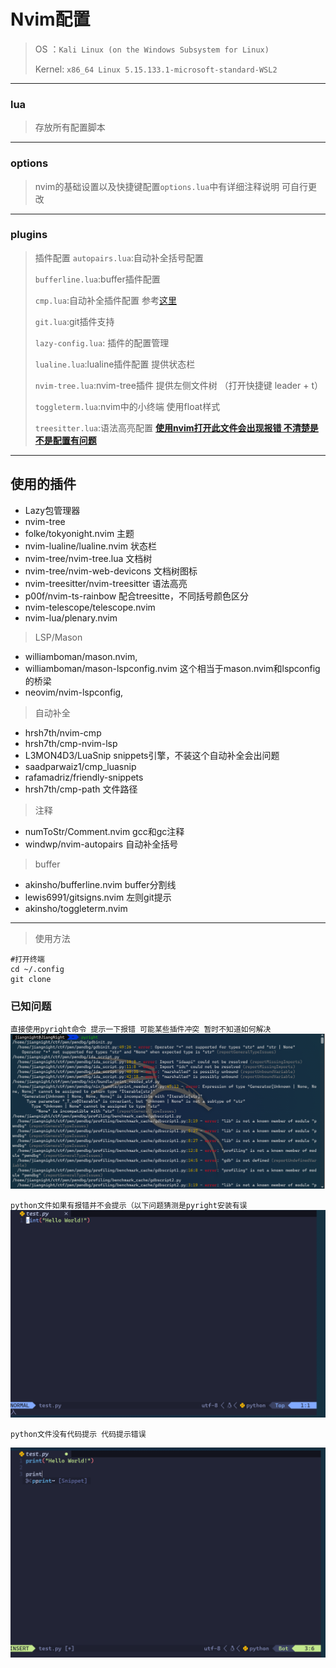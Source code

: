 # Nvim配置
> OS ：`Kali Linux (on the Windows Subsystem for Linux)`
> 
> Kernel: `x86_64 Linux 5.15.133.1-microsoft-standard-WSL2`
---

### lua
>存放所有配置脚本
---

### options
>nvim的基础设置以及快捷键配置`options.lua`中有详细注释说明 可自行更改
---

### plugins
> 插件配置
> `autopairs.lua`:自动补全括号配置
> 
> `bufferline.lua`:buffer插件配置
> 
> `cmp.lua`:自动补全插件配置 参考[这里](https://github.com/LunarVim/Neovim-from-scratch/blob/master/lua/user/cmp.lua)
>
> `git.lua`:git插件支持
>
> `lazy-config.lua`: 插件的配置管理
>
> `lualine.lua`:lualine插件配置 提供状态栏
>
> `nvim-tree.lua`:nvim-tree插件 提供左侧文件树 （打开快捷键 leader + t）
>
>`toggleterm.lua`:nvim中的小终端 使用float样式
>
> `treesitter.lua`:语法高亮配置 **[使用nvim打开此文件会出现报错 不清楚是不是配置有问题](https://github.com/Jiang-Night/Nvim-config/blob/main/res/treesitter.png)**
---

## 使用的插件
  - Lazy包管理器
  - nvim-tree
  - folke/tokyonight.nvim 主题
  - nvim-lualine/lualine.nvim 状态栏
  - nvim-tree/nvim-tree.lua 文档树
  - nvim-tree/nvim-web-devicons 文档树图标  
  - nvim-treesitter/nvim-treesitter 语法高亮
  - p00f/nvim-ts-rainbow 配合treesitte，不同括号颜色区分
  - nvim-telescope/telescope.nvim
  - nvim-lua/plenary.nvim
> LSP/Mason
  - williamboman/mason.nvim,
  - williamboman/mason-lspconfig.nvim 这个相当于mason.nvim和lspconfig的桥梁
  - neovim/nvim-lspconfig,
> 自动补全
   - hrsh7th/nvim-cmp
   - hrsh7th/cmp-nvim-lsp
   - L3MON4D3/LuaSnip snippets引擎，不装这个自动补全会出问题
   - saadparwaiz1/cmp_luasnip
   - rafamadriz/friendly-snippets
   - hrsh7th/cmp-path 文件路径
> 注释
  - numToStr/Comment.nvim gcc和gc注释
  - windwp/nvim-autopairs 自动补全括号
> buffer
   - akinsho/bufferline.nvim buffer分割线
   - lewis6991/gitsigns.nvim 左则git提示
   -  akinsho/toggleterm.nvim
---
> 使用方法
```shell
#打开终端
cd ~/.config
git clone 
```


### 已知问题
 `直接使用pyright命令 提示一下报错 可能某些插件冲突 暂时不知道如何解决`
![image](https://github.com/Jiang-Night/Nvim-config/blob/eeae6d1b3fafff96e30f3a21675a9c88a6fac94d/res/pyright.png)

`python文件如果有报错并不会提示（以下问题猜测是pyright安装有误`
![image](https://github.com/Jiang-Night/Nvim-config/blob/eeae6d1b3fafff96e30f3a21675a9c88a6fac94d/res/python_not_error.png)

`python文件没有代码提示 代码提示错误`

![image](https://github.com/Jiang-Night/Nvim-config/blob/eeae6d1b3fafff96e30f3a21675a9c88a6fac94d/res/python_not_cmp.png)


